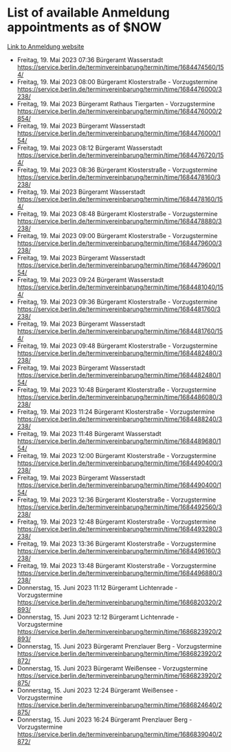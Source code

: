 # List of available Anmeldung appointments as of $NOW
[Link to Anmeldung website](https://service.berlin.de/terminvereinbarung/termin/tag.php?termin=1&anliegen[]=120686&dienstleisterlist=122210,122217,327316,122219,327312,122227,327314,122231,327346,122243,327348,122254,122252,329742,122260,329745,122262,329748,122271,327278,122273,327274,122277,327276,330436,122280,327294,122282,327290,122284,327292,122291,327270,122285,327266,122286,327264,122296,327268,150230,329760,122297,327286,122294,327284,122312,329763,122314,329775,122304,327330,122311,327334,122309,327332,317869,122281,327352,122279,329772,122283,122276,327324,122274,327326,122267,329766,122246,327318,122251,327320,122257,327322,122208,327298,122226,327300&herkunft=http%3A%2F%2Fservice.berlin.de%2Fdienstleistung%2F120686%2F)
- Freitag, 19. Mai 2023 07:36 Bürgeramt Wasserstadt https://service.berlin.de/terminvereinbarung/termin/time/1684474560/154/
- Freitag, 19. Mai 2023 08:00 Bürgeramt Klosterstraße - Vorzugstermine https://service.berlin.de/terminvereinbarung/termin/time/1684476000/3238/
- Freitag, 19. Mai 2023  Bürgeramt Rathaus Tiergarten - Vorzugstermine https://service.berlin.de/terminvereinbarung/termin/time/1684476000/2854/
- Freitag, 19. Mai 2023  Bürgeramt Wasserstadt https://service.berlin.de/terminvereinbarung/termin/time/1684476000/154/
- Freitag, 19. Mai 2023 08:12 Bürgeramt Wasserstadt https://service.berlin.de/terminvereinbarung/termin/time/1684476720/154/
- Freitag, 19. Mai 2023 08:36 Bürgeramt Klosterstraße - Vorzugstermine https://service.berlin.de/terminvereinbarung/termin/time/1684478160/3238/
- Freitag, 19. Mai 2023  Bürgeramt Wasserstadt https://service.berlin.de/terminvereinbarung/termin/time/1684478160/154/
- Freitag, 19. Mai 2023 08:48 Bürgeramt Klosterstraße - Vorzugstermine https://service.berlin.de/terminvereinbarung/termin/time/1684478880/3238/
- Freitag, 19. Mai 2023 09:00 Bürgeramt Klosterstraße - Vorzugstermine https://service.berlin.de/terminvereinbarung/termin/time/1684479600/3238/
- Freitag, 19. Mai 2023  Bürgeramt Wasserstadt https://service.berlin.de/terminvereinbarung/termin/time/1684479600/154/
- Freitag, 19. Mai 2023 09:24 Bürgeramt Wasserstadt https://service.berlin.de/terminvereinbarung/termin/time/1684481040/154/
- Freitag, 19. Mai 2023 09:36 Bürgeramt Klosterstraße - Vorzugstermine https://service.berlin.de/terminvereinbarung/termin/time/1684481760/3238/
- Freitag, 19. Mai 2023  Bürgeramt Wasserstadt https://service.berlin.de/terminvereinbarung/termin/time/1684481760/154/
- Freitag, 19. Mai 2023 09:48 Bürgeramt Klosterstraße - Vorzugstermine https://service.berlin.de/terminvereinbarung/termin/time/1684482480/3238/
- Freitag, 19. Mai 2023  Bürgeramt Wasserstadt https://service.berlin.de/terminvereinbarung/termin/time/1684482480/154/
- Freitag, 19. Mai 2023 10:48 Bürgeramt Klosterstraße - Vorzugstermine https://service.berlin.de/terminvereinbarung/termin/time/1684486080/3238/
- Freitag, 19. Mai 2023 11:24 Bürgeramt Klosterstraße - Vorzugstermine https://service.berlin.de/terminvereinbarung/termin/time/1684488240/3238/
- Freitag, 19. Mai 2023 11:48 Bürgeramt Wasserstadt https://service.berlin.de/terminvereinbarung/termin/time/1684489680/154/
- Freitag, 19. Mai 2023 12:00 Bürgeramt Klosterstraße - Vorzugstermine https://service.berlin.de/terminvereinbarung/termin/time/1684490400/3238/
- Freitag, 19. Mai 2023  Bürgeramt Wasserstadt https://service.berlin.de/terminvereinbarung/termin/time/1684490400/154/
- Freitag, 19. Mai 2023 12:36 Bürgeramt Klosterstraße - Vorzugstermine https://service.berlin.de/terminvereinbarung/termin/time/1684492560/3238/
- Freitag, 19. Mai 2023 12:48 Bürgeramt Klosterstraße - Vorzugstermine https://service.berlin.de/terminvereinbarung/termin/time/1684493280/3238/
- Freitag, 19. Mai 2023 13:36 Bürgeramt Klosterstraße - Vorzugstermine https://service.berlin.de/terminvereinbarung/termin/time/1684496160/3238/
- Freitag, 19. Mai 2023 13:48 Bürgeramt Klosterstraße - Vorzugstermine https://service.berlin.de/terminvereinbarung/termin/time/1684496880/3238/
- Donnerstag, 15. Juni 2023 11:12 Bürgeramt Lichtenrade - Vorzugstermine https://service.berlin.de/terminvereinbarung/termin/time/1686820320/2893/
- Donnerstag, 15. Juni 2023 12:12 Bürgeramt Lichtenrade - Vorzugstermine https://service.berlin.de/terminvereinbarung/termin/time/1686823920/2893/
- Donnerstag, 15. Juni 2023  Bürgeramt Prenzlauer Berg - Vorzugstermine https://service.berlin.de/terminvereinbarung/termin/time/1686823920/2872/
- Donnerstag, 15. Juni 2023  Bürgeramt Weißensee - Vorzugstermine https://service.berlin.de/terminvereinbarung/termin/time/1686823920/2875/
- Donnerstag, 15. Juni 2023 12:24 Bürgeramt Weißensee - Vorzugstermine https://service.berlin.de/terminvereinbarung/termin/time/1686824640/2875/
- Donnerstag, 15. Juni 2023 16:24 Bürgeramt Prenzlauer Berg - Vorzugstermine https://service.berlin.de/terminvereinbarung/termin/time/1686839040/2872/
